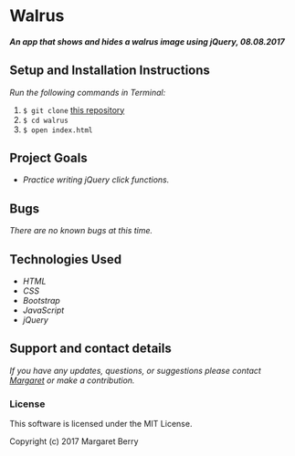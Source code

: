 # Walrus

#### _An app that shows and hides a walrus image using jQuery, 08.08.2017_

## Setup and Installation Instructions
_Run the following commands in Terminal:_

1. `$ git clone` [this repository](https://github.com/codemargaret/walrus.git)
2. `$ cd walrus`
3. `$ open index.html`

## Project Goals
* _Practice writing jQuery click functions._

## Bugs
_There are no known bugs at this time._

## Technologies Used
* _HTML_
* _CSS_
* _Bootstrap_
* _JavaScript_
* _jQuery_

## Support and contact details
_If you have any updates, questions, or suggestions please contact [Margaret] or make a contribution._

[Margaret]: mailto:codeberry1@gmail.com

### License
This software is licensed under the MIT License.

Copyright (c) 2017 Margaret Berry

